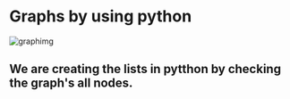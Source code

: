 # Graphs by using python 


![graphimg](https://user-images.githubusercontent.com/31169310/39403092-751eed1e-4b8f-11e8-9877-e18aa2237811.png)

## We are creating the lists in pytthon by checking the graph's all nodes.
